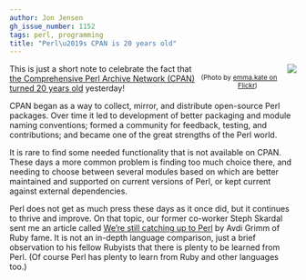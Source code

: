 ```yaml
---
author: Jon Jensen
gh_issue_number: 1152
tags: perl, programming
title: "Perl\u2019s CPAN is 20 years old"
---
```




<div class="separator" style="clear: both; float: right; text-align: center; margin-bottom: 1em"><a href="/blog/2015/08/17/perls-cpan-is-20-years-old/image-0-big.png" imageanchor="1" style="clear: right; float: right; margin-bottom: 0.5em; margin-left: 1em;"><img border="0" src="/blog/2015/08/17/perls-cpan-is-20-years-old/image-0.png"/></a><br/><small>(Photo by <a href="https://flic.kr/p/8VPGbE">emma.kate on Flickr</a>)</small></div>

This is just a short note to celebrate the fact that [the Comprehensive Perl Archive Network (CPAN) turned 20 years old](http://blogs.perl.org/users/neilb/2015/08/cpan-is-20.html) yesterday!

CPAN began as a way to collect, mirror, and distribute open-source Perl packages. Over time it led to development of better packaging and module naming conventions; formed a community for feedback, testing, and contributions; and became one of the great strengths of the Perl world.

It is rare to find some needed functionality that is not available on CPAN. These days a more common problem is finding too much choice there, and needing to choose between several modules based on which are better maintained and supported on current versions of Perl, or kept current against external dependencies.

Perl does not get as much press these days as it once did, but it continues to thrive and improve. On that topic, our former co-worker Steph Skardal sent me an article called [We’re still catching up to Perl](http://devblog.avdi.org/2015/08/07/were-still-catching-up-to-perl/) by Avdi Grimm of Ruby fame. It is not an in-depth language comparison, just a brief observation to his fellow Rubyists that there is plenty to be learned from Perl. (Of course Perl has plenty to learn from Ruby and other languages too.)



